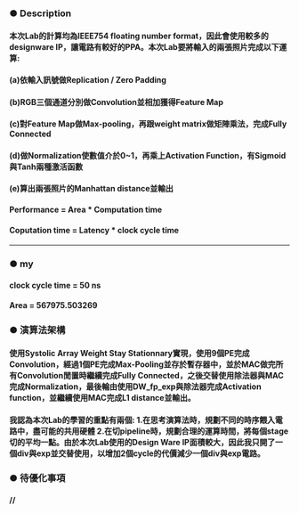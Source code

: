 ### ● Description  
#### 本次Lab的計算均為IEEE754 floating number format，因此會使用較多的designware IP，讓電路有較好的PPA。本次Lab要將輸入的兩張照片完成以下運算:
#### (a)依輸入訊號做Replication / Zero Padding
#### (b)RGB三個通道分別做Convolution並相加獲得Feature Map
#### (c)對Feature Map做Max-pooling，再跟weight matrix做矩陣乘法，完成Fully Connected
#### (d)做Normalization使數值介於0~1，再乘上Activation Function，有Sigmoid與Tanh兩種激活函數
#### (e)算出兩張照片的Manhattan distance並輸出
#### Performance = Area * Computation time
#### Coputation time = Latency * clock cycle time
*****
### ● my   
#### clock cycle time = 50 ns  
#### Area =  567975.503269
### ● 演算法架構  
#### 使用Systolic Array Weight Stay Stationnary實現，使用9個PE完成Convolution，經過1個PE完成Max-Pooling並存於暫存器中，並於MAC做完所有Convolution閒置時繼續完成Fully Connected，之後交替使用除法器與MAC完成Normalization，最後輪由使用DW_fp_exp與除法器完成Activation function，並繼續使用MAC完成L1 distance並輸出。
#### 我認為本次Lab的學習的重點有兩個: 1.在思考演算法時，規劃不同的時序餵入電路中，盡可能的共用硬體 2.在切pipeline時，規劃合理的運算時間，將每個stage切的平均一點。由於本次Lab使用的Design Ware IP面積較大，因此我只開了一個div與exp並交替使用，以增加2個cycle的代價減少一個div與exp電路。
### ● 待優化事項  
#### //
